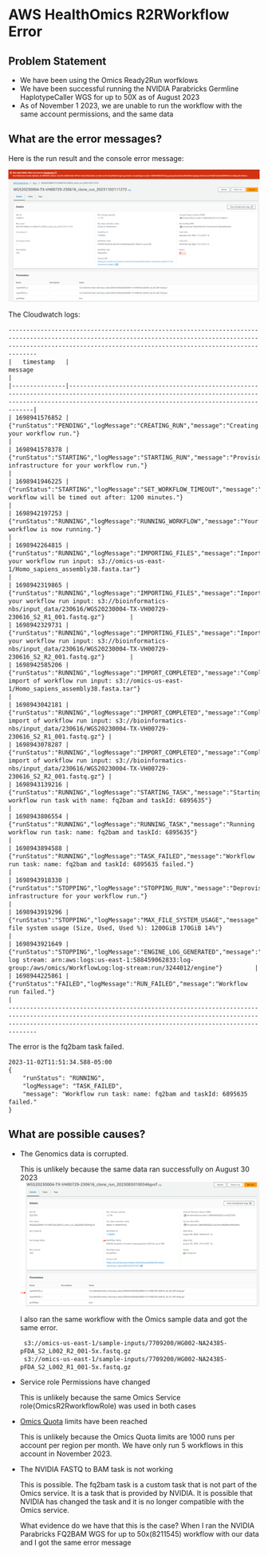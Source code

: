 # AWS HealthOmics R2RWorkflow Error

## Problem Statement 

- We have been using the Omics Ready2Run worfklows 
- We have been successful running the NVIDIA Parabricks Germline HaplotypeCaller WGS for up to 50X as of August 2023 
- As of November 1 2023, we are unable to run the workflow with the same account permissions, and the same data

## What are the error messages?

Here is the run result and the console error message:

![Error](images/7709200-error.png)

The Cloudwatch logs:

```
--------------------------------------------------------------------------------------------------------------------------------------------------------------------------------------------------------------------------
|   timestamp   |                                                                                                message                                                                                                 |
|---------------|--------------------------------------------------------------------------------------------------------------------------------------------------------------------------------------------------------|
| 1698941576852 | {"runStatus":"PENDING","logMessage":"CREATING_RUN","message":"Creating your workflow run."}                                                                                                            |
| 1698941578378 | {"runStatus":"STARTING","logMessage":"STARTING_RUN","message":"Provisioning infrastructure for your workflow run."}                                                                                    |
| 1698941946225 | {"runStatus":"STARTING","logMessage":"SET_WORKFLOW_TIMEOUT","message":"Your workflow will be timed out after: 1200 minutes."}                                                                          |
| 1698942197253 | {"runStatus":"RUNNING","logMessage":"RUNNING_WORKFLOW","message":"Your workflow is now running."}                                                                                                      |
| 1698942264815 | {"runStatus":"RUNNING","logMessage":"IMPORTING_FILES","message":"Importing your workflow run input: s3://omics-us-east-1/Homo_sapiens_assembly38.fasta.tar"}                                           |
| 1698942319865 | {"runStatus":"RUNNING","logMessage":"IMPORTING_FILES","message":"Importing your workflow run input: s3://bioinformatics-nbs/input_data/230616/WGS20230004-TX-VH00729-230616_S2_R1_001.fastq.gz"}       |
| 1698942329731 | {"runStatus":"RUNNING","logMessage":"IMPORTING_FILES","message":"Importing your workflow run input: s3://bioinformatics-nbs/input_data/230616/WGS20230004-TX-VH00729-230616_S2_R2_001.fastq.gz"}       |
| 1698942585206 | {"runStatus":"RUNNING","logMessage":"IMPORT_COMPLETED","message":"Completed import of workflow run input: s3://omics-us-east-1/Homo_sapiens_assembly38.fasta.tar"}                                     |
| 1698943042181 | {"runStatus":"RUNNING","logMessage":"IMPORT_COMPLETED","message":"Completed import of workflow run input: s3://bioinformatics-nbs/input_data/230616/WGS20230004-TX-VH00729-230616_S2_R1_001.fastq.gz"} |
| 1698943078287 | {"runStatus":"RUNNING","logMessage":"IMPORT_COMPLETED","message":"Completed import of workflow run input: s3://bioinformatics-nbs/input_data/230616/WGS20230004-TX-VH00729-230616_S2_R2_001.fastq.gz"} |
| 1698943139216 | {"runStatus":"RUNNING","logMessage":"STARTING_TASK","message":"Starting workflow run task with name: fq2bam and taskId: 6895635"}                                                                      |
| 1698943806554 | {"runStatus":"RUNNING","logMessage":"RUNNING_TASK","message":"Running workflow run task: name: fq2bam and taskId: 6895635"}                                                                            |
| 1698943894588 | {"runStatus":"RUNNING","logMessage":"TASK_FAILED","message":"Workflow run task: name: fq2bam and taskId: 6895635 failed."}                                                                             |
| 1698943918330 | {"runStatus":"STOPPING","logMessage":"STOPPING_RUN","message":"Deprovisioning infrastructure for your workflow run."}                                                                                  |
| 1698943919296 | {"runStatus":"STOPPING","logMessage":"MAX_FILE_SYSTEM_USAGE","message":"Max file system usage (Size, Used, Used %): 1200GiB 170GiB 14%"}                                                               |
| 1698943921649 | {"runStatus":"STOPPING","logMessage":"ENGINE_LOG_GENERATED","message":"Engine log stream: arn:aws:logs:us-east-1:588459062833:log-group:/aws/omics/WorkflowLog:log-stream:run/3244012/engine"}         |
| 1698944225861 | {"runStatus":"FAILED","logMessage":"RUN_FAILED","message":"Workflow run failed."}                                                                                                                      |
--------------------------------------------------------------------------------------------------------------------------------------------------------------------------------------------------------------------------

```

The error is the fq2bam task failed.  

```
2023-11-02T11:51:34.588-05:00
{
    "runStatus": "RUNNING",
    "logMessage": "TASK_FAILED",
    "message": "Workflow run task: name: fq2bam and taskId: 6895635 failed."
}
```

## What are possible causes?

- The Genomics data is corrupted.  
  
  This is unlikely because the same data ran successfully on August 30 2023
  ![working r2rworkflow](images/7709200-working.png)

  I also ran the same workflow with the Omics sample data and got the same error.
  ``` 
   s3://omics-us-east-1/sample-inputs/7709200/HG002-NA24385-pFDA_S2_L002_R2_001-5x.fastq.gz
   s3://omics-us-east-1/sample-inputs/7709200/HG002-NA24385-pFDA_S2_L002_R1_001-5x.fastq.gz
  ```
  
- Service role Permissions have changed
  
  This is unlikely because the same Omics Service role(OmicsR2RworkflowRole) was used in both cases

- [Omics Quota](https://us-east-1.console.aws.amazon.com/servicequotas/home/services/omics/quotas) limits have been reached

  This is unlikely because the Omics Quota limits are 1000 runs per account per region per month.  We have only run 5 workflows in this account in November 2023.

- The NVIDIA FASTQ to BAM task is not working

  This is possible.  The fq2bam task is a custom task that is not part of the Omics service.  It is a task that is provided by NVIDIA.  It is possible that NVIDIA has changed the task and it is no longer compatible with the Omics service.  

  What evidence do we have that this is the case?
  When I ran the NVIDIA Parabricks FQ2BAM WGS for up to 50x(8211545) workflow with our data and I got the same error message 
  
